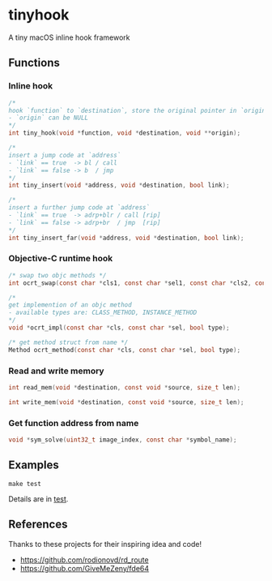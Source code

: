# tinyhook

A tiny macOS inline hook framework

## Functions

### Inline hook

```c
/*
hook `function` to `destination`, store the original pointer in `origin`
- `origin` can be NULL
*/
int tiny_hook(void *function, void *destination, void **origin);

/*
insert a jump code at `address`
- `link` == true  -> bl / call
- `link` == false -> b  / jmp
*/
int tiny_insert(void *address, void *destination, bool link);

/*
insert a further jump code at `address`
- `link` == true  -> adrp+blr / call [rip]
- `link` == false -> adrp+br  / jmp  [rip]
*/
int tiny_insert_far(void *address, void *destination, bool link);
```

### Objective-C runtime hook

```c
/* swap two objc methods */
int ocrt_swap(const char *cls1, const char *sel1, const char *cls2, const char *sel2);

/*
get implemention of an objc method
- available types are: CLASS_METHOD, INSTANCE_METHOD
*/
void *ocrt_impl(const char *cls, const char *sel, bool type);

/* get method struct from name */
Method ocrt_method(const char *cls, const char *sel, bool type);
```

### Read and write memory

```c
int read_mem(void *destination, const void *source, size_t len);

int write_mem(void *destination, const void *source, size_t len);
```

### Get function address from name

```c
void *sym_solve(uint32_t image_index, const char *symbol_name);
```

## Examples

```shell
make test
```

Details are in [test](https://github.com/Antibioticss/tinyhook/tree/main/test).

## References

Thanks to these projects for their inspiring idea and code!

-   <https://github.com/rodionovd/rd_route>
-   <https://github.com/GiveMeZeny/fde64>
